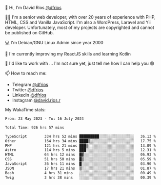 👋 Hi, I'm David Rios [@dfrios](https://github.com/dfrios)

👨‍💻 I'm a senior web developer, with over 20 years of experience with PHP, HTML, CSS and Vanilla JavaScript. I'm also a WordPress, Laravel and Yii developer. Unfortunately, most of my projects are copyrighted and cannot be published on GitHub.

💻 I'm Debian/GNU Linux Admin since year 2000

🌱 I'm currently improving my ReactJS skills and learning Kotlin

💞️ I'd like to work with ... I'm not sure yet, just tell me how I can help you 😅


📫 How to reach me:
* Telegram [@dfrios](https://t.me/dfrios)
* Twitter [@dfrios](https://twitter.com/dfrios)
* Linkedin [@dfrios](https://linkedin.com/in/dfrios)
* Instagram [@david.rios.r](https://instagram.com/david.rios.r)



My WakaTime stats:
<!--START_SECTION:waka-->

```txt
From: 23 May 2023 - To: 16 July 2024

Total Time: 926 hrs 57 mins

TypeScript        334 hrs 52 mins █████████░░░░░░░░░░░░░░░░   36.13 %
Other             164 hrs 34 mins ████▒░░░░░░░░░░░░░░░░░░░░   17.75 %
PHP               121 hrs 21 mins ███▒░░░░░░░░░░░░░░░░░░░░░   13.09 %
Astro             114 hrs 5 mins  ███░░░░░░░░░░░░░░░░░░░░░░   12.31 %
HTML              64 hrs 12 mins  █▓░░░░░░░░░░░░░░░░░░░░░░░   06.93 %
CSS               51 hrs 50 mins  █▒░░░░░░░░░░░░░░░░░░░░░░░   05.59 %
JavaScript        36 hrs 11 mins  █░░░░░░░░░░░░░░░░░░░░░░░░   03.90 %
JSON              17 hrs 21 mins  ▒░░░░░░░░░░░░░░░░░░░░░░░░   01.87 %
Bash              4 hrs 31 mins   ░░░░░░░░░░░░░░░░░░░░░░░░░   00.49 %
Twig              3 hrs 38 mins   ░░░░░░░░░░░░░░░░░░░░░░░░░   00.39 %
```

<!--END_SECTION:waka-->
